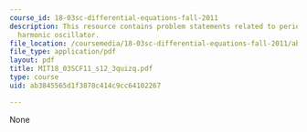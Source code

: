 ```yaml
---
course_id: 18-03sc-differential-equations-fall-2011
description: This resource contains problem statements related to period of the simple
  harmonic oscillator.
file_location: /coursemedia/18-03sc-differential-equations-fall-2011/ab3845565d1f3878c414c9cc64102267_MIT18_03SCF11_s12_3quizq.pdf
file_type: application/pdf
layout: pdf
title: MIT18_03SCF11_s12_3quizq.pdf
type: course
uid: ab3845565d1f3878c414c9cc64102267

---
```

None